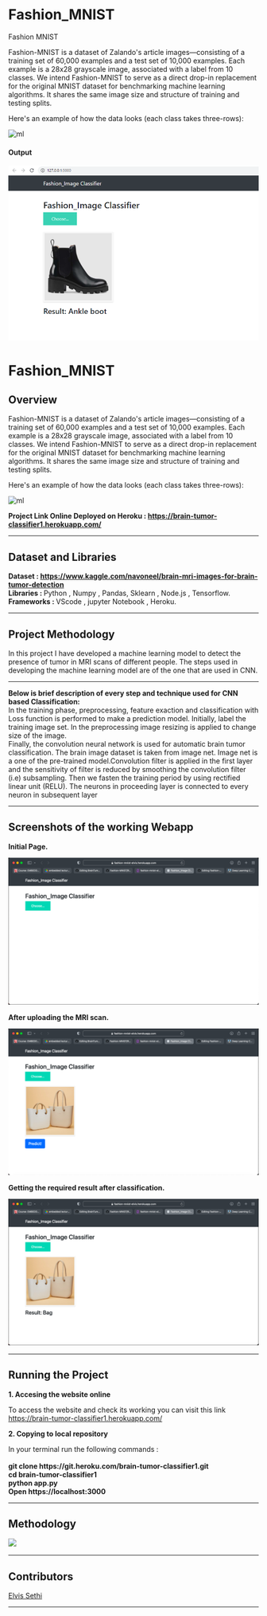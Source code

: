 # Fashion_MNIST
Fashion MNIST

Fashion-MNIST is a dataset of Zalando's article images—consisting of a training set of 60,000 examples and a test set of 10,000 examples. Each example is a 28x28 grayscale image, associated with a label from 10 classes. We intend Fashion-MNIST to serve as a direct drop-in replacement for the original MNIST dataset for benchmarking machine learning algorithms. It shares the same image size and structure of training and testing splits.


Here's an example of how the data looks (each class takes three-rows):

![ml](https://www.researchgate.net/profile/Greeshma-K-V/publication/340299295/figure/fig1/AS:875121904476163@1585656729996/Fashion-MNIST-Dataset-Images-with-Labels-and-Description-II-LITERATURE-REVIEW-In-image.jpg)

#### Output

![output](img/1.PNG)

# Fashion_MNIST
<h2>Overview</h2>
<p>
Fashion-MNIST is a dataset of Zalando's article images—consisting of a training set of 60,000 examples and a test set of 10,000 examples. Each example is a 28x28 grayscale image, associated with a label from 10 classes. We intend Fashion-MNIST to serve as a direct drop-in replacement for the original MNIST dataset for benchmarking machine learning algorithms. It shares the same image size and structure of training and testing splits.

Here's an example of how the data looks (each class takes three-rows):

![ml](https://www.researchgate.net/profile/Greeshma-K-V/publication/340299295/figure/fig1/AS:875121904476163@1585656729996/Fashion-MNIST-Dataset-Images-with-Labels-and-Description-II-LITERATURE-REVIEW-In-image.jpg)
</p>
<p>
<b>Project Link Online Deployed on Heroku : <a href="https://brain-tumor-classifier1.herokuapp.com/">https://brain-tumor-classifier1.herokuapp.com/</a></b>
</p>
<hr>
<h2>Dataset and Libraries</h2>
<p>
<b>Dataset : <a href="https://www.kaggle.com/navoneel/brain-mri-images-for-brain-tumor-detection">https://www.kaggle.com/navoneel/brain-mri-images-for-brain-tumor-detection</a></b><br>
<b>Libraries : </b>Python , Numpy , Pandas, Sklearn , Node.js , Tensorflow.<br>
<b>Frameworks : </b>VScode , jupyter Notebook , Heroku.<br>
</p>
<hr>
<h2>Project Methodology</h2>
<p>
In this project I have developed a machine learning model to detect the presence of tumor in MRI scans of different people. The steps used in developing the machine learning model are of the one that are used in CNN.<br><hr>
<b>Below is brief description of every step and technique used for CNN based Classification:</b><br>
In the training phase, preprocessing, feature exaction and classification with Loss function is performed to make a prediction model. Initially, label the training image set. In the preprocessing image resizing is applied to change size of the image.<br>
Finally, the convolution neural network is used for automatic brain tumor classification. The brain image dataset is taken from image net. Image net is a one of the pre-trained model.Convolution filter is applied in the first layer and the sensitivity of filter is reduced by smoothing the convolution filter (i.e) subsampling. Then we fasten the training period by using rectified linear unit (RELU). The neurons in proceeding layer is connected to every neuron in subsequent layer<br>  
</p>
<hr>
<h2>Screenshots of the working Webapp</h2>
<b><p>Initial Page.</p></b>
<img src="img/the1.png">
<b><p>After uploading the MRI scan.</p></b>
<img src="img/the2.png">
<b><p>Getting the required result after classification.</p></b>
<img src="img/the3.png">
<hr>
<h2>Running the Project</h2>
<p><b>1. Accesing the website online </b></p>
  <p> To access the website and check its working you can visit this link <a href="https://brain-tumor-classifier1.herokuapp.com/">https://brain-tumor-classifier1.herokuapp.com/</a> <br>
 <p><b>2. Copying to local repository </b></p>
  <p> In your terminal run the following commands : <br><br>
     <b>
     git clone https://git.heroku.com/brain-tumor-classifier1.git<br>
     cd brain-tumor-classifier1<br>
     python app.py<br>
     Open https://localhost:3000 <br>
     </b>
  </p>
 <hr>
 <h2>Methodology</h2>
 <img src="img/the5.jpg">
 <hr>
 <h2>Contributors</h2>
 <p><a href="https://github.com/ElvisSethi">Elvis Sethi</a></p>
 <hr>

